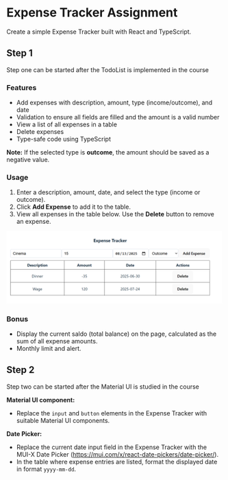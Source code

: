 # Expense Tracker Assignment

Create a simple Expense Tracker built with React and TypeScript.
## Step 1
Step one can be started after the TodoList is implemented in the course

### Features
- Add expenses with description, amount, type (income/outcome), and date
- Validation to ensure all fields are filled and the amount is a valid number
- View a list of all expenses in a table
- Delete expenses
- Type-safe code using TypeScript

**Note:** If the selected type is **outcome**, the amount should be saved as a negative value.

### Usage
1. Enter a description, amount, date, and select the type (income or outcome).
2. Click **Add Expense** to add it to the table.
3. View all expenses in the table below. Use the **Delete** button to remove an expense.

![Expense tracker](./src/assets/screenshot.png)

### Bonus
- Display the current saldo (total balance) on the page, calculated as the sum of all expense amounts.
- Monthly limit and alert.

## Step 2
Step two can be started after the Material UI is studied in the course

**Material UI component:**
- Replace the `input` and `button` elements in the Expense Tracker with suitable Material UI components.

**Date Picker:**
- Replace the current date input field in the Expense Tracker with the MUI-X Date Picker (https://mui.com/x/react-date-pickers/date-picker/).
- In the table where expense entries are listed, format the displayed date in format `yyyy-mm-dd`.


